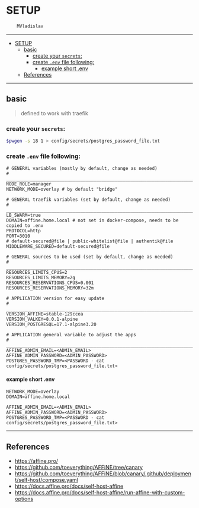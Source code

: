 # SETUP

```sh
    MVladislav
```

---

- [SETUP](#setup)
  - [basic](#basic)
    - [create your `secrets`:](#create-your-secrets)
    - [create `.env` file following:](#create-env-file-following)
      - [example short .env](#example-short-env)
  - [References](#references)

---

## basic

> defined to work with traefik

### create your `secrets`:

```sh
$pwgen -s 18 1 > config/secrets/postgres_password_file.txt
```

### create `.env` file following:

```env
# GENERAL variables (mostly by default, change as needed)
# ______________________________________________________________________________
NODE_ROLE=manager
NETWORK_MODE=overlay # by default "bridge"

# GENERAL traefik variables (set by default, change as needed)
# ______________________________________________________________________________
LB_SWARM=true
DOMAIN=affine.home.local # not set in docker-compose, needs to be copied to .env
PROTOCOL=http
PORT=3010
# default-secured@file | public-whitelist@file | authentik@file
MIDDLEWARE_SECURED=default-secured@file

# GENERAL sources to be used (set by default, change as needed)
# ______________________________________________________________________________
RESOURCES_LIMITS_CPUS=2
RESOURCES_LIMITS_MEMORY=2g
RESOURCES_RESERVATIONS_CPUS=0.001
RESOURCES_RESERVATIONS_MEMORY=32m

# APPLICATION version for easy update
# ______________________________________________________________________________
VERSION_AFFINE=stable-129ccea
VERSION_VALKEY=8.0.1-alpine
VERSION_POSTGRESQL=17.1-alpine3.20

# APPLICATION general variable to adjust the apps
# ______________________________________________________________________________
AFFINE_ADMIN_EMAIL=<ADMIN_EMAIL>
AFFINE_ADMIN_PASSWORD=<ADMIN_PASSWORD>
POSTGRES_PASSWORD_TMP=<PASSWORD - cat config/secrets/postgres_password_file.txt>
```

#### example short .env

```env
NETWORK_MODE=overlay
DOMAIN=affine.home.local

AFFINE_ADMIN_EMAIL=<ADMIN_EMAIL>
AFFINE_ADMIN_PASSWORD=<ADMIN_PASSWORD>
POSTGRES_PASSWORD_TMP=<PASSWORD - cat config/secrets/postgres_password_file.txt>
```

---

## References

- <https://affine.pro/>
- <https://github.com/toeverything/AFFiNE/tree/canary>
- <https://github.com/toeverything/AFFiNE/blob/canary/.github/deployment/self-host/compose.yaml>
- <https://docs.affine.pro/docs/self-host-affine>
- <https://docs.affine.pro/docs/self-host-affine/run-affine-with-custom-options>
